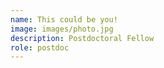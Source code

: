 ```yaml
---
name: This could be you!
image: images/photo.jpg
description: Postdoctoral Fellow
role: postdoc
---
```


